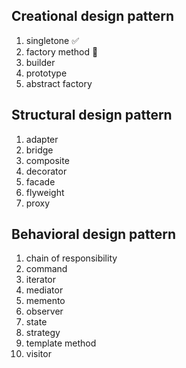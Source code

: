 Creational design pattern
-----------------------
1. singletone ✅
2. factory method 🔄
3. builder
4. prototype
5. abstract factory



Structural design pattern
-----------------------
1. adapter
2. bridge
3. composite
4. decorator
5. facade
6. flyweight
7. proxy


Behavioral design pattern
-----------------------
1. chain of responsibility
2. command
3. iterator
4. mediator
5. memento
6. observer
7. state
8. strategy
7. template method
7. visitor





